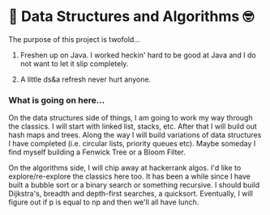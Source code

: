 # 🧐 Data Structures and Algorithms 🤓

The purpose of this project is twofold...

1. Freshen up on Java. I worked heckin' hard to be good at Java and I do not want to let it slip completely.

2. A little ds&a refresh never hurt anyone.

### What is going on here...

On the data structures side of things, I am going to work my way through the classics. I will start with linked list, stacks, etc. After that I will build out hash maps and trees. Along the way I will build variations of data structures I have completed (i.e. circular lists, priority queues etc). Maybe someday I find myself building a Fenwick Tree or a Bloom Filter.

On the algorithms side, I will chip away at hackerrank algos. I'd like to explore/re-explore the classics here too. It has been a while since I have built a bubble sort or a binary search or something recursive. I should build Dijkstra's, breadth and depth-first searches, a quicksort. Eventually, I will figure out if p is equal to np and then we'll all have lunch.
